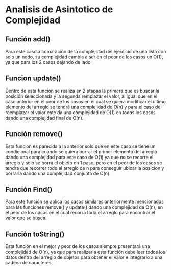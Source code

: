 # Analisis de Asintotico de Complejidad
## Función add()

Para este caso a comaración de la complejidad del ejercicio de una lista con solo un nodo, su complejidad cambia a ser en el peor de los casos un O(1), ya que para los 2 casos dejando de lado 

## Funcion update()

Dentro de esta función se realiza en 2 etapas la primera que es buscar la posición seleccionada y la segunda remplazar el valor, al igual que en el caso anterior en el peor de los casos en el cual se quiera modificar el ultimo elemento del arreglo se tendrá una complejidad de O(n) y para el caso de reemplazar el valor este da una complejidad de O(1) en todos los casos dando una complejidad final de O(n).

## Función remove()

Esta función es parecida a la anterior solo que en este caso se tiene un condicional para cuando se quiera borrar el primer elemento del arreglo dando una complejidad para este caso de O(1) ya que no se recorre el arreglo y solo se borra el objeto en 1 paso, pero en el peor de los casos se tendra que recorrer todo el arreglo de n para conseguir ubicar la posicion y borrarla dando una complejidad conjunta de O(n).

## Función Find()
Para este función se aplica los casos similares anteriormente mencionados para las funciones remove() y update() dando una complejidad de O(n), en el peor de los casos en el cual recorra todo el arreglo para encontrar el valor que se busca.

## Función toString()
Esta función en el mejor y peor de los casos siempre presentará una complejidad de O(n), ya que para realizarla esta función debe leer todos los datos dentro del arreglo de objetos para obtener el valor e integrarlo a una cadena de caracteres.
